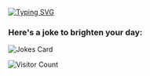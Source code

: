[![Typing SVG](https://readme-typing-svg.demolab.com?font=Arial&pause=1000&color=000000&background=FFFFFF&center=true&vCenter=true&width=435&lines=%E3%82%AB%E3%83%A8%E3%83%96%E3%82%B9%E3%82%AD%E3%81%AE%E3%83%97%E3%83%AD%E3%83%95%E3%82%A3%E3%83%BC%E3%83%AB;caiovsky's+profile)](https://git.io/typing-svg)

### Here's a joke to brighten your day: 
![Jokes Card](https://readme-jokes.vercel.app/api?hideBorder)

![Visitor Count](https://profile-counter.glitch.me/caiovsky/count.svg)

<!--
Resources this page uses: 
Visitor Count - https://twitter.com/ryanlanciaux/status/1283755637126705152 
Jokes - https://github.com/ABSphreak/readme-jokes
Dynamic writing - https://github.com/DenverCoder1/readme-typing-svg

**caiovsky/caiovsky** is a ✨ _special_ ✨ repository because its `README.md` (this file) appears on your GitHub profile.

Here are some ideas to get you started:

- 🔭 I’m currently working on ...
- 🌱 I’m currently learning ...
- 👯 I’m looking to collaborate on ...
- 🤔 I’m looking for help with ...
- 💬 Ask me about ...
- 📫 How to reach me: ...
- 😄 Pronouns: ...
- ⚡ Fun fact: ...
-->
